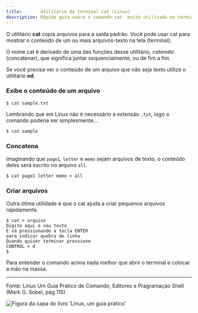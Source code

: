 ```yaml
---
title:       Utilitário de terminal cat (Linux)
description: Rápido guia sobre o comando cat  muito utilizado no termial do Linux  que concatena e exibe arquivos
---
```


O utilitário __cat__ copia arquivos para a saída padrão. Você pode usar cat para mostrar o conteúdo de um ou mais 
arquivos-texto na tela (terminal).

O nome cat é derivado de uma das funções desse utilitário, *catenate* (concatenar), que significa juntar sequencialmente,
ou de fim a fim.

Se você precisa ver o conteúdo de um arquivo que não seja texto utilize o utilitário __od__.



### Exibe o conteúdo de um arquivo

    $ cat sample.txt

Lembrando que em Linux não é necessário a extensão `.txt`, logo o comando poderia ser simplesmente...

    $ cat sample

### Concatena

Imaginando que `page1`, `letter` e `memo` sejam arquivos de texto, o conteúdo deles será escrito no arquivo `all`.

    $ cat page1 letter memo > all


### Criar arquivos

Outra ótima utilidade é que o cat ajuda a criar pequenos arquivos rapidamente.

    $ cat > arquivo
    Digite aqui o seu texto
    E vá pressionando a tecla ENTER
    para indicar quebra de linha
    Quando quiser terminar pressione
    CONTROL + d
    $

Para entender o comando acima nada melhor que abrir o terminal e colocar a mão na massa.

 
-----------------------------------------------------------------------------------------

Fonte: Linux Um Guia Prático de Comando, Editores e Pragramação Shell (Mark G. Sobel, pág 115)

![Figura da capa do livro 'Linux, um guia prático'](../livro-linux-guia-pratico.jpeg "linux")







